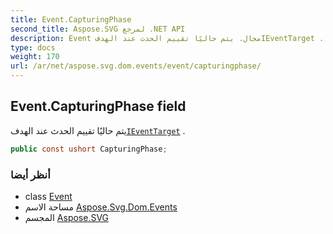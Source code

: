 ```yaml
---
title: Event.CapturingPhase
second_title: Aspose.SVG لمرجع .NET API
description: Event مجال. يتم حاليًا تقييم الحدث عند الهدفIEventTarget .
type: docs
weight: 170
url: /ar/net/aspose.svg.dom.events/event/capturingphase/
---
```

## Event.CapturingPhase field

يتم حاليًا تقييم الحدث عند الهدف[`IEventTarget`](../../ieventtarget/) .

```csharp
public const ushort CapturingPhase;
```

### أنظر أيضا

* class [Event](../)
* مساحة الاسم [Aspose.Svg.Dom.Events](../../event/)
* المجسم [Aspose.SVG](../../../)


